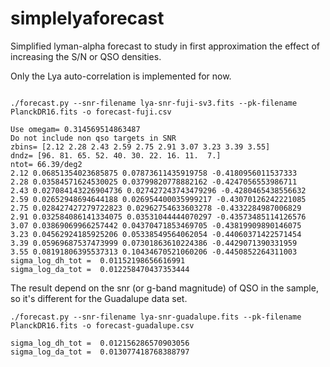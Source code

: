 # simplelyaforecast

Simplified lyman-alpha forecast to study in first approximation the
effect of increasing the S/N or QSO densities.

Only the Lya auto-correlation is implemented for now.


```

./forecast.py --snr-filename lya-snr-fuji-sv3.fits --pk-filename PlanckDR16.fits -o forecast-fuji.csv

Use omegam= 0.314569514863487
Do not include non qso targets in SNR
zbins= [2.12 2.28 2.43 2.59 2.75 2.91 3.07 3.23 3.39 3.55]
dndz= [96. 81. 65. 52. 40. 30. 22. 16. 11.  7.]
ntot= 66.39/deg2
2.12 0.06851354023685875 0.07873611435919758 -0.4180956011537333
2.28 0.03584571624530025 0.03799820778882162 -0.4247056553986711
2.43 0.027084143226904736 0.027427243743479296 -0.4280465438556632
2.59 0.02652948694644188 0.026954400035999217 -0.43070126242221085
2.75 0.028427427279722823 0.02962754633603278 -0.4332284987006829
2.91 0.032584086141334075 0.03531044444070297 -0.43573485114126576
3.07 0.03869069966257442 0.04370471853469705 -0.43819909890146075
3.23 0.04562924185925206 0.05338549564062054 -0.44060371422571454
3.39 0.05969687537473999 0.07301863610224386 -0.4429071390331959
3.55 0.08191806395537313 0.10434670521060206 -0.4450852264311003
sigma_log_dh_tot =  0.01152198656616991
sigma_log_da_tot =  0.012258470437353444
```

The result depend on the snr (or g-band magnitude) of QSO in the sample,
so it's different for the Guadalupe data set.

```
./forecast.py --snr-filename lya-snr-guadalupe.fits --pk-filename PlanckDR16.fits -o forecast-guadalupe.csv

sigma_log_dh_tot =  0.012156286570903056
sigma_log_da_tot =  0.013077418768388797
```
